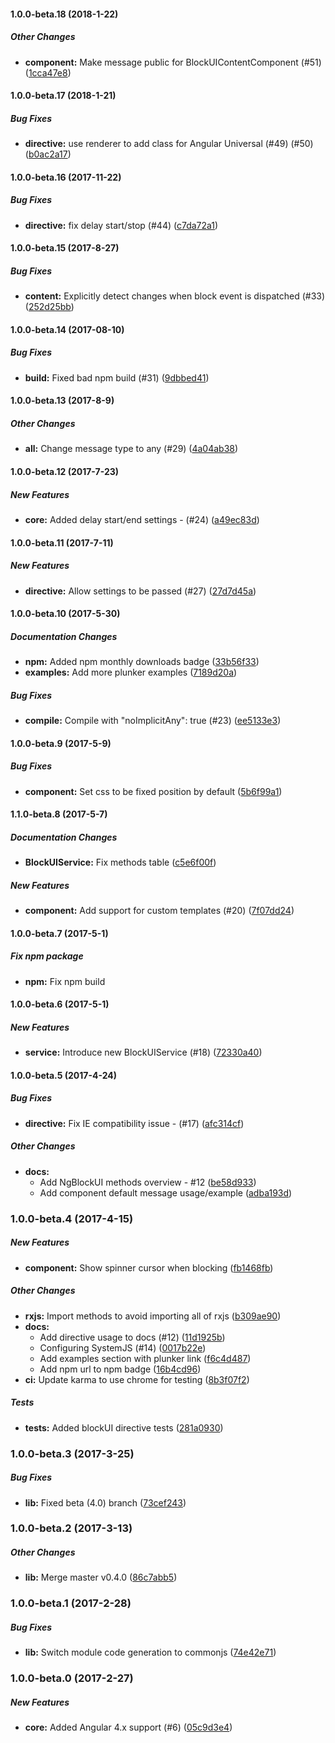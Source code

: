 #### 1.0.0-beta.18 (2018-1-22)

##### Other Changes

* **component:** Make message public for BlockUIContentComponent (#51) ([1cca47e8](https://github.com/kuuurt13/ng-block-ui/commit/1cca47e8f3abed5d7a0bbc1b45d313789b62b022))

#### 1.0.0-beta.17 (2018-1-21)

##### Bug Fixes

* **directive:** use renderer to add class for Angular Universal (#49) (#50) ([b0ac2a17](https://github.com/kuuurt13/ng-block-ui/commit/b0ac2a17183e5c552cb02417cd292c97c4ab3925))

#### 1.0.0-beta.16 (2017-11-22)

##### Bug Fixes

* **directive:** fix delay start/stop (#44) ([c7da72a1](https://github.com/kuuurt13/ng-block-ui/commit/c7da72a1e10dfe24855f6876e5c2fa92a8cfa664))

#### 1.0.0-beta.15 (2017-8-27)

##### Bug Fixes

* **content:** Explicitly detect changes when block event is dispatched (#33) ([252d25bb](https://github.com/kuuurt13/ng-block-ui/commit/252d25bb7e832c792e260ca42bb0e80dfa2b10b3))

#### 1.0.0-beta.14 (2017-08-10)

##### Bug Fixes

* **build:** Fixed bad npm build (#31) ([9dbbed41](https://github.com/kuuurt13/ng-block-ui/commit/9dbbed4186c85366d67b71cad76091ac2a47c228))

#### 1.0.0-beta.13 (2017-8-9)

##### Other Changes

* **all:** Change message type to any (#29) ([4a04ab38](https://github.com/kuuurt13/ng-block-ui/commit/4a04ab38c03cca2e5ab9f224ef4767413bf9c5ef))

#### 1.0.0-beta.12 (2017-7-23)

##### New Features

* **core:** Added delay start/end settings - (#24) ([a49ec83d](https://github.com/kuuurt13/ng-block-ui/commit/a49ec83d3808011fd55ce3a69a23e02c1e69c0a9))

#### 1.0.0-beta.11 (2017-7-11)

##### New Features

* **directive:** Allow settings to be passed (#27) ([27d7d45a](https://github.com/kuuurt13/ng-block-ui/commit/27d7d45aba5a26881ae81d7cfa704e26d6760aa5))

#### 1.0.0-beta.10 (2017-5-30)

##### Documentation Changes

* **npm:** Added npm monthly downloads badge ([33b56f33](https://github.com/kuuurt13/ng-block-ui/commit/33b56f33f4e71d8ad9fd19f352d800813707dd06))
* **examples:** Add more plunker examples ([7189d20a](https://github.com/kuuurt13/ng-block-ui/commit/7189d20a46369edab9861825e6d24d96531518d1))

##### Bug Fixes

* **compile:** Compile with "noImplicitAny": true (#23) ([ee5133e3](https://github.com/kuuurt13/ng-block-ui/commit/ee5133e33e1b492195c512c1b2a4580f766d39cc))

#### 1.0.0-beta.9 (2017-5-9)

##### Bug Fixes

* **component:** Set css to be fixed position by default ([5b6f99a1](https://github.com/kuuurt13/ng-block-ui/commit/5b6f99a168e1d96b3a867edbf0a057afe600d984))

#### 1.1.0-beta.8 (2017-5-7)

##### Documentation Changes

* **BlockUIService:** Fix methods table ([c5e6f00f](https://github.com/kuuurt13/ng-block-ui/commit/c5e6f00f6abbcb5bb2ea5ebd23af2d829c3eedd0))

##### New Features

* **component:** Add support for custom templates (#20) ([7f07dd24](https://github.com/kuuurt13/ng-block-ui/commit/7f07dd248c6c5eb7b3e7866284cb14b6136d13e8))

#### 1.0.0-beta.7 (2017-5-1)

##### Fix npm package

* **npm:** Fix npm build

#### 1.0.0-beta.6 (2017-5-1)

##### New Features

* **service:** Introduce new BlockUIService (#18) ([72330a40](https://github.com/kuuurt13/ng-block-ui/commit/72330a40b1c1485fb693e426ab075d8d04a72a2f))

#### 1.0.0-beta.5 (2017-4-24)

##### Bug Fixes

* **directive:** Fix IE compatibility issue - (#17) ([afc314cf](https://github.com/kuuurt13/ng-block-ui/commit/afc314cfdc3180cafcb3de2206ad080915360fd6))

##### Other Changes

* **docs:**
  * Add NgBlockUI methods overview - #12 ([be58d933](https://github.com/kuuurt13/ng-block-ui/commit/be58d9331b1c4d237d96fbf6b507f88142197388))
  * Add component default message usage/example ([adba193d](https://github.com/kuuurt13/ng-block-ui/commit/adba193d0d532d30f111acc46a69df81a9d936ca))

### 1.0.0-beta.4 (2017-4-15)

##### New Features

* **component:** Show spinner cursor when blocking ([fb1468fb](https://github.com/kuuurt13/ng-block-ui/commit/fb1468fba452ce0e5894e18f40338609e942b8c6))

##### Other Changes

* **rxjs:** Import methods to avoid importing all of rxjs ([b309ae90](https://github.com/kuuurt13/ng-block-ui/commit/b309ae904cffc34b8716f65c2c7ab0a79162c625))
* **docs:**
  * Add directive usage to docs (#12) ([11d1925b](https://github.com/kuuurt13/ng-block-ui/commit/11d1925b8f4c1eaf48d500f5ca6b23177fbbe956))
  * Configuring SystemJS  (#14) ([0017b22e](https://github.com/kuuurt13/ng-block-ui/commit/0017b22e854ebe6cf44649a7847bfce024c93c2e))
  * Add examples section with plunker link ([f6c4d487](https://github.com/kuuurt13/ng-block-ui/commit/f6c4d487d49a63e5fbc12cab8c489cf8b9326264))
  * Add npm url to npm badge ([16b4cd96](https://github.com/kuuurt13/ng-block-ui/commit/16b4cd96673c8369404db7ad1e96312b920c1658))
* **ci:** Update karma to use chrome for testing ([8b3f07f2](https://github.com/kuuurt13/ng-block-ui/commit/8b3f07f2ca352e7b9b51b0cafa0b5a76025e7026))

##### Tests

* **tests:** Added blockUI directive tests ([281a0930](https://github.com/kuuurt13/ng-block-ui/commit/281a09307144f2ca05ebd85eed459d0a2c86648e))

### 1.0.0-beta.3 (2017-3-25)

##### Bug Fixes

* **lib:** Fixed beta (4.0) branch ([73cef243](https://github.com/kuuurt13/ng-block-ui/commit/73cef24306e05f2cdff9bb3c3e4f313af0645357))

### 1.0.0-beta.2 (2017-3-13)

##### Other Changes

* **lib:** Merge master v0.4.0 ([86c7abb5](https://github.com/kuuurt13/ng-block-ui/commit/86c7abb5a355568024dc64d7610ba07f14d84abd))

### 1.0.0-beta.1 (2017-2-28)

##### Bug Fixes

* **lib:** Switch module code generation to commonjs ([74e42e71](https://github.com/kuuurt13/ng-block-ui/commit/74e42e712fe257fe1fe8cc8a875c6c13d111c012))

### 1.0.0-beta.0 (2017-2-27)

##### New Features

* **core:** Added Angular 4.x support (#6) ([05c9d3e4](https://github.com/kuuurt13/ng-block-ui/commit/05c9d3e49bb9a972af6131f2d2f872d5c7a14306))

